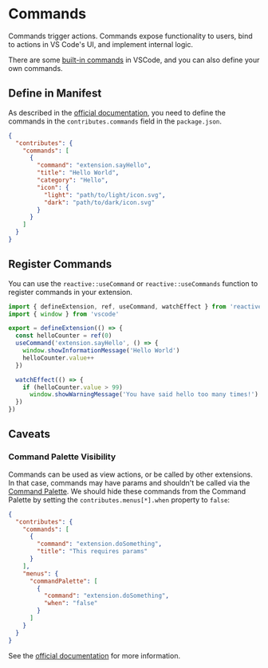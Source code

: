 # Commands

Commands trigger actions. Commands expose functionality to users, bind to actions in VS Code's UI, and implement internal logic.

There are some [built-in commands](https://code.visualstudio.com/api/references/commands) in VSCode, and you can also define your own commands.

## Define in Manifest <NonProprietary />

As described in the [official documentation](https://code.visualstudio.com/api/references/contribution-points#contributes.commands), you need to define the commands in the `contributes.commands` field in the `package.json`.

```json
{
  "contributes": {
    "commands": [
      {
        "command": "extension.sayHello",
        "title": "Hello World",
        "category": "Hello",
        "icon": {
          "light": "path/to/light/icon.svg",
          "dark": "path/to/dark/icon.svg"
        }
      }
    ]
  }
}
```

## Register Commands

You can use the `reactive::useCommand` or `reactive::useCommands` function to register commands in your extension.

```ts {6-9}
import { defineExtension, ref, useCommand, watchEffect } from 'reactive-vscode'
import { window } from 'vscode'

export = defineExtension(() => {
  const helloCounter = ref(0)
  useCommand('extension.sayHello', () => {
    window.showInformationMessage('Hello World')
    helloCounter.value++
  })

  watchEffect(() => {
    if (helloCounter.value > 99)
      window.showWarningMessage('You have said hello too many times!')
  })
})
```

## Caveats

### Command Palette Visibility <NonProprietary />

Commands can be used as view actions, or be called by other extensions. In that case, commands may have params and shouldn't be called via the [Command Palette](https://code.visualstudio.com/api/ux-guidelines/command-palette). We should hide these commands from the Command Palette by setting the `contributes.menus[*].when` property to `false`:

```json
{
  "contributes": {
    "commands": [
      {
        "command": "extension.doSomething",
        "title": "This requires params"
      }
    ],
    "menus": {
      "commandPalette": [
        {
          "command": "extension.doSomething",
          "when": "false"
        }
      ]
    }
  }
}
```

See the [official documentation](https://code.visualstudio.com/api/references/contribution-points#Context-specific-visibility-of-Command-Palette-menu-items) for more information.
